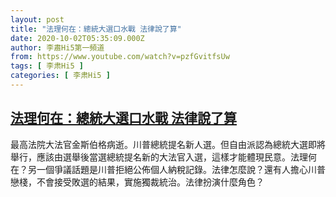 ```yaml
---
layout: post
title: "法理何在：總統大選口水戰 法律說了算"
date: 2020-10-02T05:35:09.000Z
author: 李肅Hi5第一頻道
from: https://www.youtube.com/watch?v=pzfGvitfsUw
tags: [ 李肃Hi5 ]
categories: [ 李肃Hi5 ]
---
```

<!--1601616909000-->
[法理何在：總統大選口水戰 法律說了算](https://www.youtube.com/watch?v=pzfGvitfsUw)
------

<div>
最高法院大法官金斯伯格病逝。川普總統提名新人選。但自由派認為總統大選即將舉行，應該由選舉後當選總統提名新的大法官入選，這樣才能體現民意。法理何在？另一個爭議話題是川普拒絕公佈個人納稅記錄。法律怎麼說？還有人擔心川普戀棧，不會接受敗選的結果，實施獨裁統治。法律扮演什麼角色？
</div>
